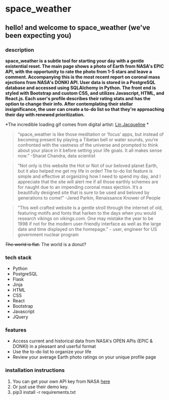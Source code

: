 

# space_weather
## hello! and welcome to space_weather (we've been expecting you)

### description

**space_weather is a subtle tool for starting your day with a gentle existential reset. The main page shows a photo of Earth from NASA's EPIC API, with the opportunity to rate the photo from 1-5 stars and leave a comment. Accompanying this is the most recent report on coronal mass ejections from NASA's DONKI API. User data is stored in a PostgreSQL database and accessed using SQLAlchemy in Python. The front end is styled with Bootstrap and custom CSS, and utilizes Javascript, HTML, and React.js. Each user's profile describes their rating stats and has the option to change their info. After contemplating their stellar insignificance, the user can create a to-do list so that they're approaching their day with renewed prioritization.**

*The incredible loading gif comes from digital artist: [Lin Jacqueline](https://linjacqueline.com/) *

> “space_weather is like those meditation or ‘focus’ apps, but instead of becoming present by playing a Tibetan bell or water sounds, you’re confronted with the vastness of the universe and prompted to think about your place in it before setting your life goals. It all makes sense now.” -Sharat Chandra, data scientist

> “Not only is this website the Hot or Not of our beloved planet Earth, but it also helped me get my life in order! The to-do list feature is simple and effective at organizing how I need to spend my day, and I appreciate that the site will alert me if all those earthly schemes are for naught due to an impending coronal mass ejection. It’s a beautifully designed site that is sure to be used and beloved by generations to come!” -Jered Parkin, Renaissance Knower of People

> "This well crafted website is a gentle stroll through the internet of old, featuring motifs and fonts that harken to the days when you would research vikings on vikings.com. One may mistake the year to be 1998 if not for the modern user-friendly interface as well as the large date and time displayed on the homepage." - user, engineer for US government nuclear program

~~The world is flat.~~ The world is a donut?

### tech stack
- Python 
- PostgreSQL
- Flask 
- Jinja 
- HTML 
- CSS 
- React 
- Bootstrap 
- Javascript 
- JQuery

### features
- Access current and historical data from NASA's OPEN APIs (EPIC & DONKI) in a pleasant and userful format
- Use the to-do list to organize your life
- Review your average Earth photo ratings on your unique profile page


<!-- ### screenshots
![alt text](https://www.markdownguide.org/assets/images/tux.png) -->


### installation instructions

1. You can get your own API key from NASA [here](https://api.nasa.gov/)
2. Or just use their demo key.
3. pip3 install -r requirements.txt

<!-- ### Code

`code`

### Horizontal Rule

--- -->
